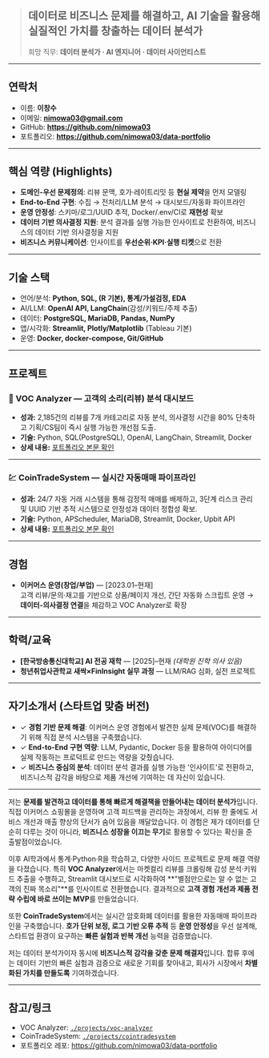 > ## 데이터로 비즈니스 문제를 해결하고, AI 기술을 활용해 실질적인 가치를 창출하는 데이터 분석가
> 희망 직무: **데이터 분석가 · AI 엔지니어 · 데이터 사이언티스트**

---

## 연락처
- 이름: **이창수**
- 이메일: **nimowa03@gmail.com**
- GitHub: **https://github.com/nimowa03**
- 포트폴리오: **https://github.com/nimowa03/data-portfolio**

---

## 핵심 역량 (Highlights)
- **도메인-우선 문제정의**: 리뷰 문맥, 호가·레이트리밋 등 **현실 제약**을 먼저 모델링
- **End-to-End 구현**: 수집 → 전처리/LLM 분석 → 대시보드/자동화 파이프라인
- **운영 안정성**: 스키마/로그/UUID 추적, Docker/.env/CI로 **재현성** 확보
- **데이터 기반 의사결정 지원**: 분석 결과를 실행 가능한 인사이트로 전환하여, 비즈니스의 데이터 기반 의사결정을 지원
- **비즈니스 커뮤니케이션**: 인사이트를 **우선순위·KPI·실행 티켓**으로 전환

---

## 기술 스택
- 언어/분석: **Python, SQL, (R 기본), 통계/가설검정, EDA**
- AI/LLM: **OpenAI API, LangChain**(감성/키워드/주제 추출)
- 데이터: **PostgreSQL, MariaDB, Pandas, NumPy**
- 앱/시각화: **Streamlit, Plotly/Matplotlib** (Tableau 기본)
- 운영: **Docker, docker-compose, Git/GitHub**

---

## 프로젝트

### 🛒 VOC Analyzer — 고객의 소리(리뷰) 분석 대시보드
- **성과:** 2,185건의 리뷰를 7개 카테고리로 자동 분석, 의사결정 시간을 80% 단축하고 기획/CS팀이 즉시 실행 가능한 개선점 도출.
- **기술:** Python, SQL(PostgreSQL), OpenAI, LangChain, Streamlit, Docker
- **상세 내용:** [포트폴리오 본문 확인](./README.md#project-1--voc-analyzer--커머스-고객-인사이트-플랫폼)

---

### 💹 CoinTradeSystem — 실시간 자동매매 파이프라인
- **성과:** 24/7 자동 거래 시스템을 통해 감정적 매매를 배제하고, 3단계 리스크 관리 및 UUID 기반 추적 시스템으로 안정성과 데이터 정합성 확보.
- **기술:** Python, APScheduler, MariaDB, Streamlit, Docker, Upbit API
- **상세 내용:** [포트폴리오 본문 확인](./README.md#project-2--cointradesystem--핀테크-자동-거래-시스템)

---

## 경험
- **이커머스 운영(창업/부업)** — [2023.01–현재]  
  고객 리뷰/문의·재고를 기반으로 상품/페이지 개선, 간단 자동화 스크립트 운영 → **데이터-의사결정 연결**을 체감하고 VOC Analyzer로 확장

---

## 학력/교육
- **[한국방송통신대학교] AI 전공 재학** — [2025]–현재 *(대학원 진학 의사 있음)*
- **청년취업사관학교 새싹×FinInsight 실무 과정** — LLM/RAG 심화, 실전 프로젝트

---

## 자기소개서 (스타트업 맞춤 버전)

- ✓ **경험 기반 문제 해결**: 이커머스 운영 경험에서 발견한 실제 문제(VOC)를 해결하기 위해 직접 분석 시스템을 구축했습니다.
- ✓ **End-to-End 구현 역량**: LLM, Pydantic, Docker 등을 활용하여 아이디어를 실제 작동하는 프로덕트로 만드는 역량을 갖췄습니다.
- ✓ **비즈니스 중심의 분석**: 데이터 분석 결과를 실행 가능한 '인사이트'로 전환하고, 비즈니스적 감각을 바탕으로 제품 개선에 기여하는 데 자신이 있습니다.

---

저는 **문제를 발견하고 데이터를 통해 빠르게 해결책을 만들어내는 데이터 분석가**입니다.  
직접 이커머스 쇼핑몰을 운영하며 고객 피드백을 관리하는 과정에서, 리뷰 한 줄에도 서비스 개선과 매출 향상의 단서가 숨어 있음을 깨달았습니다. 이 경험은 제가 데이터를 단순히 다루는 것이 아니라, **비즈니스 성장을 이끄는 무기**로 활용할 수 있다는 확신을 준 출발점이었습니다.

이후 AI학과에서 통계·Python·R을 학습하고, 다양한 사이드 프로젝트로 문제 해결 역량을 다졌습니다. 특히 **VOC Analyzer**에서는 마켓컬리 리뷰를 크롤링해 감성 분석·키워드 추출을 수행하고, Streamlit 대시보드로 시각화하여 **"별점만으로는 알 수 없는 고객의 진짜 목소리"**를 인사이트로 전환했습니다. 결과적으로 **고객 경험 개선과 제품 전략 수립에 바로 쓰이는 MVP**를 만들었습니다.

또한 **CoinTradeSystem**에서는 실시간 암호화폐 데이터를 활용한 자동매매 파이프라인을 구축했습니다. **호가 단위 보정, 로그 기반 오류 추적** 등 **운영 안정성**을 우선 설계해, 스타트업 환경이 요구하는 **빠른 실험과 반복 개선** 능력을 검증했습니다.

저는 데이터 분석가이자 동시에 **비즈니스적 감각을 갖춘 문제 해결자**입니다. 합류 후에는 데이터 기반의 빠른 실험과 검증으로 새로운 기회를 찾아내고, 회사가 시장에서 **차별화된 가치를 만들도록** 기여하겠습니다.

---

## 참고/링크
- VOC Analyzer: [`./projects/voc-analyzer`](./projects/voc-analyzer)
- CoinTradeSystem: [`./projects/cointradesystem`](./projects/cointradesystem)
- 포트폴리오 레포: https://github.com/nimowa03/data-portfolio